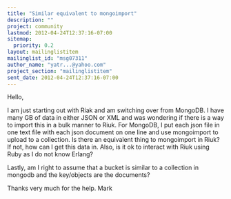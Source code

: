 ```yaml
---
title: "Similar equivalent to mongoimport"
description: ""
project: community
lastmod: 2012-04-24T12:37:16-07:00
sitemap:
  priority: 0.2
layout: mailinglistitem
mailinglist_id: "msg07311"
author_name: "yatr...@yahoo.com"
project_section: "mailinglistitem"
sent_date: 2012-04-24T12:37:16-07:00
---
```



Hello,

I am just starting out with Riak 
and am switching over from MongoDB. I have many GB of data in either 
JSON or XML and was wondering if there is a way to import this in a bulk
 manner to Riuk. For MongoDB, I put each json file in one text file with 
each json document on one line and use mongoimport to upload to a 
collection. Is there an equivalent thing to mongoimport in Riuk? If not,
 how can I get this data in. Also, is it ok to interact with Riuk using 
Ruby as I do not know Erlang?

Lastly, am I right to assume that a bucket is similar to a collection in 
mongodb and the key/objects are the documents?

Thanks very much for the help.
Mark

